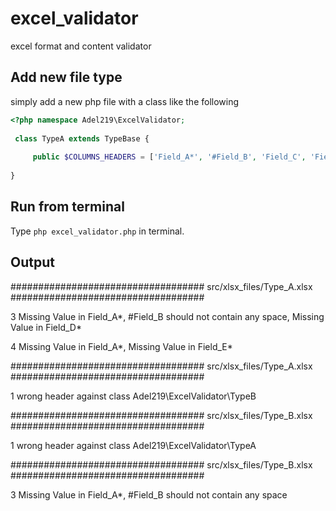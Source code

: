 # excel_validator
excel format and content validator

## Add new file type 
simply add a new php file with a class like the following

```php
<?php namespace Adel219\ExcelValidator;
 
 class TypeA extends TypeBase {
 
     public $COLUMNS_HEADERS = ['Field_A*', '#Field_B', 'Field_C', 'Field_D*', 'Field_E*'];
 
}
```

## Run from terminal
Type    `php excel_validator.php` in terminal. 
    
## Output

###################################
src/xlsx_files/Type_A.xlsx
###################################

3       Missing Value in Field_A*, #Field_B should not contain any space, Missing Value in Field_D*

4       Missing Value in Field_A*, Missing Value in Field_E*

###################################
src/xlsx_files/Type_A.xlsx
###################################

1       wrong header against class Adel219\ExcelValidator\TypeB

###################################
src/xlsx_files/Type_B.xlsx
###################################

1       wrong header against class Adel219\ExcelValidator\TypeA

###################################
src/xlsx_files/Type_B.xlsx
###################################

3       Missing Value in Field_A*, #Field_B should not contain any space
